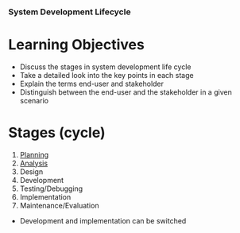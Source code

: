 ### System Development Lifecycle

# Learning Objectives

- Discuss the stages in system development life cycle
- Take a detailed look into the key points in each stage
- Explain the terms end-user and stakeholder
- Distinguish between the end-user and the stakeholder in a given scenario

# Stages (cycle)

1. [Planning](#planning)
2. [Analysis](#analysis)
3. Design
4. Development
5. Testing/Debugging
6. Implementation
7. Maintenance/Evaluation

- Development and implementation can be switched
